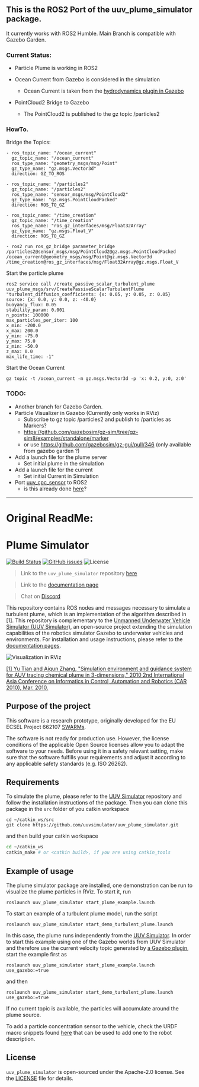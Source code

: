 ## This is the ROS2 Port of the uuv_plume_simulator package.

It currently works with ROS2 Humble.
Main Branch is compatible with Gazebo Garden.


### Current Status:
- Particle Plume is working in ROS2

- Ocean Current from Gazebo is considered in the simulation
  - Ocean Current is taken from the [hydrodynamics plugin in Gazebo](https://gazebosim.org/api/gazebo/6.9/classignition_1_1gazebo_1_1systems_1_1Hydrodynamics.html)
- PointCloud2 Bridge to Gazebo
  - The PointCloud2 is published to the gz topic /particles2


### HowTo.


Bridge the Topics:
    
    - ros_topic_name: "/ocean_current"
      gz_topic_name: "/ocean_current"
      ros_type_name: "geometry_msgs/msg/Point"
      gz_type_name: "gz.msgs.Vector3d"
      direction: GZ_TO_ROS

    - ros_topic_name: "/particles2"
      gz_topic_name: "/particles2"
      ros_type_name: "sensor_msgs/msg/PointCloud2"
      gz_type_name: "gz.msgs.PointCloudPacked"
      direction: ROS_TO_GZ

    - ros_topic_name: "/time_creation"
      gz_topic_name: "/time_creation"
      ros_type_name: "ros_gz_interfaces/msg/Float32Array"
      gz_type_name: "gz.msgs.Float_V"
      direction: ROS_TO_GZ

    - ros2 run ros_gz_bridge parameter_bridge /particles2@sensor_msgs/msg/PointCloud2@gz.msgs.PointCloudPacked /ocean_current@geometry_msgs/msg/Point@gz.msgs.Vector3d /time_creation@ros_gz_interfaces/msg/Float32Array@gz.msgs.Float_V

Start the particle plume

    ros2 service call /create_passive_scalar_turbulent_plume uuv_plume_msgs/srv/CreatePassiveScalarTurbulentPlume "turbulent_diffusion_coefficients: {x: 0.05, y: 0.05, z: 0.05}  
    source: {x: 0.0, y: 0.0, z: -40.0}  
    buoyancy_flux: 0.05 
    stability_param: 0.001 
    n_points: 100000 
    max_particles_per_iter: 100 
    x_min: -200.0 
    x_max: 200.0 
    y_min: -75.0 
    y_max: 75.0 
    z_min: -50.0 
    z_max: 0.0 
    max_life_time: -1"

Start the Ocean Current

    gz topic -t /ocean_current -m gz.msgs.Vector3d -p 'x: 0.2, y:0, z:0'

### TODO: 
- Another branch for Gazebo Garden.
- Particle Visualizer in Gazebo (Currently only works in RViz)
  - Subscribe to gz topic /particles2 and publish to /particles as Markers?
  - https://github.com/gazebosim/gz-sim/tree/gz-sim8/examples/standalone/marker
  - or use https://github.com/gazebosim/gz-gui/pull/346 (only available from gazebo garden ?)
- Add a launch file for the plume server
  - Set initial plume in the simulation 
- Add a launch file for the current
  - Set initial Current in Simulation
-  Port [uuv_cpc_sensor](uuv_cpc_sensor) to ROS2 
   - is this already done [here](https://github.com/Liquid-ai/Plankton/blob/master/uuv_sensor_plugins/uuv_sensor_ros_plugins/src/CPCROSPlugin.cpp)?


---

# Original ReadMe:


# Plume Simulator

[![Build Status](https://travis-ci.org/uuvsimulator/uuv_plume_simulator.svg?branch=master)](https://travis-ci.org/uuvsimulator/uuv_plume_simulator)
[![GitHub issues](https://img.shields.io/github/issues/uuvsimulator/uuv_plume_simulator.svg)](https://github.com/uuvsimulator/uuv_plume_simulator/issues)
![License](https://img.shields.io/badge/license-Apache%202-blue.svg)

> Link to the `uuv_plume_simulator` repository [here](https://github.com/uuvsimulator/uuv_plume_simulator)

> Link to the [documentation page](https://uuvsimulator.github.io/packages/uuv_plume_simulator/intro/)

> Chat on [Discord](https://discord.gg/zNauF2F)

This repository contains ROS nodes and messages necessary to simulate a turbulent
plume, which is an implementation of the algorithm described in [1]. This repository
is complementary to the [Unmanned Underwater Vehicle Simulator (UUV Simulator)](https://github.com/uuvsimulator/uuv_simulator),
an open-source project extending the simulation capabilities of the robotics
simulator Gazebo to underwater vehicles and environments. For installation and
usage instructions, please refer to the [documentation pages](https://uuvsimulator.github.io/).

![Visualization in RViz](images/plume.png)

[[1] Yu Tian and Aiqun Zhang, "Simulation environment and guidance system for
    AUV tracing chemical plume in 3-dimensions," 2010 2nd International
    Asia Conference on Informatics in Control, Automation and Robotics
    (CAR 2010), Mar. 2010.](http://ieeexplore.ieee.org/document/5456812/)

## Purpose of the project

This software is a research prototype, originally developed for the EU ECSEL
Project 662107 [SWARMs](http://swarms.eu/).

The software is not ready for production use. However, the license conditions of the
applicable Open Source licenses allow you to adapt the software to your needs.
Before using it in a safety relevant setting, make sure that the software
fulfills your requirements and adjust it according to any applicable safety
standards (e.g. ISO 26262).

## Requirements

To simulate the plume, please refer to the [UUV Simulator](https://github.com/uuvsimulator/uuv_simulator)
repository and follow the installation instructions of the package. Then you can clone
this package in the `src` folder of you catkin workspace

```
cd ~/catkin_ws/src
git clone https://github.com/uuvsimulator/uuv_plume_simulator.git
```

and then build your catkin workspace

```bash
cd ~/catkin_ws
catkin_make # or <catkin build>, if you are using catkin_tools
```

## Example of usage

The plume simulator package are installed, one demonstration can be run to
visualize the plume particles in RViz. To start it, run

```
roslaunch uuv_plume_simulator start_plume_example.launch
```

To start an example of a turbulent plume model, run the script

```
roslaunch uuv_plume_simulator start_demo_turbulent_plume.launch
```

In this case, the plume runs independently from the [UUV Simulator](https://github.com/uuvsimulator/uuv_simulator).
In order to start this example using one of the Gazebo worlds from UUV Simulator and
therefore use the current velocity topic generated by [a Gazebo plugin](https://github.com/uuvsimulator/uuv_simulator/blob/master/uuv_world_plugins/uuv_world_ros_plugins/include/uuv_world_ros_plugins/UnderwaterCurrentROSPlugin.hh),
start the example first as

```
roslaunch uuv_plume_simulator start_plume_example.launch use_gazebo:=true
```

and then

```
roslaunch uuv_plume_simulator start_demo_turbulent_plume.launch use_gazebo:=true
```

If no current topic is available, the particles will accumulate
around the plume source.

To add a particle concentration sensor to the vehicle, check the URDF macro snippets
found [here](https://github.com/uuvsimulator/uuv_simulator/blob/master/uuv_sensor_plugins/uuv_sensor_plugins_ros/urdf/chemical_concentration.xacro)
that can be used to add one to the robot description.

## License

`uuv_plume_simulator` is open-sourced under the Apache-2.0 license. See the
[LICENSE](https://github.com/uuvsimulator/uuv_plume_simulator/blob/master/LICENSE) file for details.
